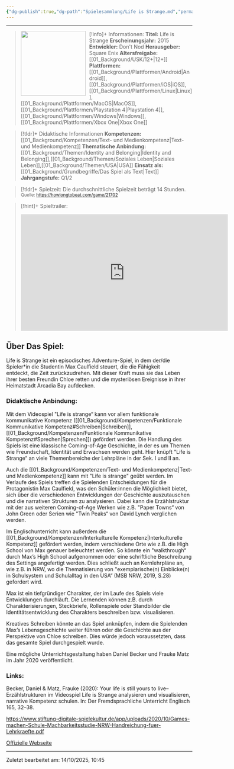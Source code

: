 ```yaml
---
{"dg-publish":true,"dg-path":"Spielesammlung/Life is Strange.md","permalink":"/spielesammlung/life-is-strange/","noteIcon":"1"}
---
```


---
>[!info]+ Informationen:
><img src="https://images.igdb.com/igdb/image/upload/t_cover_big/co1r8e.webp" style="float:left;height:175px;padding-right:10px">**Titel:** Life is Strange
>**Erscheinungsjahr:** 2015
>**Entwickler:** Don't Nod
>**Herausgeber:** Square Enix
>**Altersfreigabe:** [[01_Background/USK/12+\|12+]]
>**Plattformen:** [[01_Background/Plattformen/Android\|Android]],[[01_Background/Plattformen/iOS\|iOS]],[[01_Background/Plattformen/Linux\|Linux]],[[01_Background/Plattformen/MacOS\|MacOS]],[[01_Background/Plattformen/Playstation 4\|Playstation 4]],[[01_Background/Plattformen/Windows\|Windows]],[[01_Background/Plattformen/Xbox One\|Xbox One]]

>[!tldr]+ Didaktische Informationen
>**Kompetenzen:** [[01_Background/Kompetenzen/Text- und Medienkompetenz\|Text- und Medienkompetenz]]
>**Thematische Anbindung:** [[01_Background/Themen/Identity and Belonging\|Identity and Belonging]],[[01_Background/Themen/Soziales Leben\|Soziales Leben]],[[01_Background/Themen/USA\|USA]]
>**Einsatz als:** [[01_Background/Grundbegriffe/Das Spiel als Text\|Text]]
>**Jahrgangstufe:** Q1/2

>[!tldr]+ Spielzeit: 
>Die durchschnittliche Spielzeit beträgt 14 Stunden.  
><sub>Quelle: https://howlongtobeat.com/game/21702</sub>

>[!hint]+ Spieltrailer:
><iframe width="560" height="315" src="https://www.youtube.com/embed/gnVJjRVLYnk?si=hqoaK9qzY36zipUi" title="YouTube video player" frameborder="0" allow="accelerometer; autoplay; clipboard-write; encrypted-media; gyroscope; picture-in-picture; web-share" referrerpolicy="strict-origin-when-cross-origin" allowfullscreen></iframe>


## Über Das Spiel:
Life is Strange ist ein episodisches Adventure-Spiel, in dem der/die Spieler\*in die Studentin Max Caulfield steuert, die die Fähigkeit entdeckt, die Zeit zurückzudrehen. Mit dieser Kraft muss sie das Leben ihrer besten Freundin Chloe retten und die mysteriösen Ereignisse in ihrer Heimatstadt Arcadia Bay aufdecken.
### Didaktische Anbindung:
Mit dem Videospiel "Life is strange“ kann vor allem funktionale kommunikative Kompetenz ([[01_Background/Kompetenzen/Funktionale Kommunikative Kompetenz#Schreiben\|Schreiben]], [[01_Background/Kompetenzen/Funktionale Kommunikative Kompetenz#Sprechen\|Sprechen]]) gefördert werden. Die Handlung des Spiels ist eine klassische Coming-of-Age Geschichte, in der es um Themen wie Freundschaft, Identität und Erwachsen werden geht. Hier knüpft "Life is Strange“ an viele Themenbereiche der Lehrpläne in der Sek. I und II an. 

Auch die  [[01_Background/Kompetenzen/Text- und Medienkompetenz\|Text- und Medienkompetenz]] kann mit "Life is strange" geübt werden. Im Verlaufe des Spiels treffen die Spielenden Entscheidungen für die Protagonistin Max Caulfield, was den Schüler:innen die Möglichkeit bietet, sich über die verschiedenen Entwicklungen der Geschichte auszutauschen und die narrativen Strukturen zu analysieren. Dabei kann die Erzählstruktur mit der aus weiteren Coming-of-Age Werken wie z.B. "Paper Towns“ von John Green oder Serien wie "Twin Peaks“ von David Lynch verglichen werden.                    

Im Englischunterricht kann außerdem die [[01_Background/Kompetenzen/Interkulturelle Kompetenz\|Interkulturelle Kompetenz]] gefördert werden, indem verschiedene Orte wie z.B. die High School von Max genauer beleuchtet werden. So könnte ein "walkthrough“ durch Max’s High School aufgenommen oder eine schriftliche Beschreibung des Settings angefertigt werden. Dies schließt auch an Kernlehrpläne an, wie z.B. in NRW, wo die Thematisierung von "exemplarische(n) Einblicke(n) in Schulsystem und Schulalltag in den USA“ (MSB NRW, 2019, S.28) gefordert wird.

Max ist ein tiefgründiger Charakter, der im Laufe des Spiels viele Entwicklungen durchläuft. Die Lernenden können z.B. durch Charakterisierungen, Steckbriefe, Rollenspiele oder Standbilder die Identitätsentwicklung des Charakters beschreiben bzw. visualisieren.

Kreatives Schreiben könnte an das Spiel anknüpfen, indem die Spielenden Max’s Lebensgeschichte weiter führen oder die Geschichte aus der Perspektive von Chloe schreiben. Dies würde jedoch voraussetzten, dass das gesamte Spiel durchgespielt wurde. 

Eine mögliche Unterrichtsgestaltung haben Daniel Becker und Frauke Matz im Jahr 2020 veröffentlicht. 
### Links:
Becker, Daniel & Matz, Frauke (2020): Your life is still yours to live– Erzählstrukturen im Videospiel Life is Strange analysieren und visualisieren, narrative Kompetenz schulen. In: Der Fremdsprachliche Unterricht Englisch 165, 32–38.

https://www.stiftung-digitale-spielekultur.de/app/uploads/2020/10/Games-machen-Schule-Machbarkeitsstudie-NRW-Handreichung-fuer-Lehrkraefte.pdf 
 
[Offizielle Webseite](https://lifeisstrange.square-enix-games.com/en-gb)

---
Zuletzt bearbeitet am: 14/10/2025, 10:45
